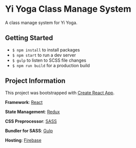 # Yi Yoga Class Manage System

A class manage system for Yi Yoga.



## Getting Started

- `$ npm install` to install packages
- `$ npm start` to run a dev server
- `$ gulp` to listen to SCSS file changes
- `$ npm run build` for a production build



## Project Information

This project was bootstrapped with [Create React App](https://github.com/facebook/create-react-app).

**Framework**: [React](https://reactjs.org/)

**State Management**: [Redux](http://redux.js.org/)

**CSS Preprocessor**: [SASS](https://sass-lang.com/)

**Bundler for SASS**: [Gulp](https://gulpjs.com/)

**Hosting**: [Firebase](https://firebase.google.com/)



